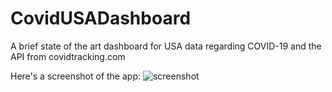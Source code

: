 # CovidUSADashboard
A brief state of the art dashboard for USA data regarding COVID-19 and the API from covidtracking.com


Here's a screenshot of the app:
![screenshot](https://user-images.githubusercontent.com/52504915/171605184-14b510a4-fec3-4e8b-ac9c-99821a2e9e9f.png)
